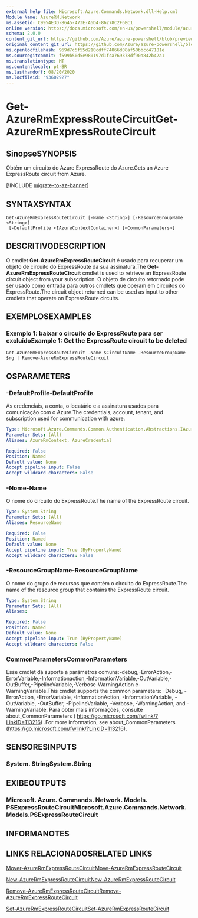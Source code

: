 ```yaml
---
external help file: Microsoft.Azure.Commands.Network.dll-Help.xml
Module Name: AzureRM.Network
ms.assetid: C9954E3D-8645-473E-A6D4-86278C2F6BC1
online version: https://docs.microsoft.com/en-us/powershell/module/azurerm.network/get-azurermexpressroutecircuit
schema: 2.0.0
content_git_url: https://github.com/Azure/azure-powershell/blob/preview/src/ResourceManager/Network/Commands.Network/help/Get-AzureRmExpressRouteCircuit.md
original_content_git_url: https://github.com/Azure/azure-powershell/blob/preview/src/ResourceManager/Network/Commands.Network/help/Get-AzureRmExpressRouteCircuit.md
ms.openlocfilehash: 969d7c5f55d210cdff74066d08af50bbcc47181e
ms.sourcegitcommit: f599b50d5e980197d1fca769378df90a842b42a1
ms.translationtype: MT
ms.contentlocale: pt-BR
ms.lasthandoff: 08/20/2020
ms.locfileid: "93602927"
---
```

# <span data-ttu-id="44cdf-101">Get-AzureRmExpressRouteCircuit</span><span class="sxs-lookup"><span data-stu-id="44cdf-101">Get-AzureRmExpressRouteCircuit</span></span>

## <span data-ttu-id="44cdf-102">Sinopse</span><span class="sxs-lookup"><span data-stu-id="44cdf-102">SYNOPSIS</span></span>
<span data-ttu-id="44cdf-103">Obtém um circuito do Azure ExpressRoute do Azure.</span><span class="sxs-lookup"><span data-stu-id="44cdf-103">Gets an Azure ExpressRoute circuit from Azure.</span></span>

[!INCLUDE [migrate-to-az-banner](../../includes/migrate-to-az-banner.md)]

## <span data-ttu-id="44cdf-104">SYNTAX</span><span class="sxs-lookup"><span data-stu-id="44cdf-104">SYNTAX</span></span>

```
Get-AzureRmExpressRouteCircuit [-Name <String>] [-ResourceGroupName <String>]
 [-DefaultProfile <IAzureContextContainer>] [<CommonParameters>]
```

## <span data-ttu-id="44cdf-105">DESCRITIVO</span><span class="sxs-lookup"><span data-stu-id="44cdf-105">DESCRIPTION</span></span>
<span data-ttu-id="44cdf-106">O cmdlet **Get-AzureRmExpressRouteCircuit** é usado para recuperar um objeto de circuito do ExpressRoute da sua assinatura.</span><span class="sxs-lookup"><span data-stu-id="44cdf-106">The **Get-AzureRmExpressRouteCircuit** cmdlet is used to retrieve an ExpressRoute circuit object from your subscription.</span></span> <span data-ttu-id="44cdf-107">O objeto de circuito retornado pode ser usado como entrada para outros cmdlets que operam em circuitos do ExpressRoute.</span><span class="sxs-lookup"><span data-stu-id="44cdf-107">The circuit object returned can be used as input to other cmdlets that operate on ExpressRoute circuits.</span></span>

## <span data-ttu-id="44cdf-108">EXEMPLOS</span><span class="sxs-lookup"><span data-stu-id="44cdf-108">EXAMPLES</span></span>

### <span data-ttu-id="44cdf-109">Exemplo 1: baixar o circuito do ExpressRoute para ser excluído</span><span class="sxs-lookup"><span data-stu-id="44cdf-109">Example 1: Get the ExpressRoute circuit to be deleted</span></span>
```
Get-AzureRmExpressRouteCircuit -Name $CircuitName -ResourceGroupName $rg | Remove-AzureRmExpressRouteCircuit
```

## <span data-ttu-id="44cdf-110">OS</span><span class="sxs-lookup"><span data-stu-id="44cdf-110">PARAMETERS</span></span>

### <span data-ttu-id="44cdf-111">-DefaultProfile</span><span class="sxs-lookup"><span data-stu-id="44cdf-111">-DefaultProfile</span></span>
<span data-ttu-id="44cdf-112">As credenciais, a conta, o locatário e a assinatura usados para comunicação com o Azure.</span><span class="sxs-lookup"><span data-stu-id="44cdf-112">The credentials, account, tenant, and subscription used for communication with azure.</span></span>

```yaml
Type: Microsoft.Azure.Commands.Common.Authentication.Abstractions.IAzureContextContainer
Parameter Sets: (All)
Aliases: AzureRmContext, AzureCredential

Required: False
Position: Named
Default value: None
Accept pipeline input: False
Accept wildcard characters: False
```

### <span data-ttu-id="44cdf-113">-Nome</span><span class="sxs-lookup"><span data-stu-id="44cdf-113">-Name</span></span>
<span data-ttu-id="44cdf-114">O nome do circuito do ExpressRoute.</span><span class="sxs-lookup"><span data-stu-id="44cdf-114">The name of the ExpressRoute circuit.</span></span>

```yaml
Type: System.String
Parameter Sets: (All)
Aliases: ResourceName

Required: False
Position: Named
Default value: None
Accept pipeline input: True (ByPropertyName)
Accept wildcard characters: False
```

### <span data-ttu-id="44cdf-115">-ResourceGroupName</span><span class="sxs-lookup"><span data-stu-id="44cdf-115">-ResourceGroupName</span></span>
<span data-ttu-id="44cdf-116">O nome do grupo de recursos que contém o circuito do ExpressRoute.</span><span class="sxs-lookup"><span data-stu-id="44cdf-116">The name of the resource group that contains the ExpressRoute circuit.</span></span>

```yaml
Type: System.String
Parameter Sets: (All)
Aliases:

Required: False
Position: Named
Default value: None
Accept pipeline input: True (ByPropertyName)
Accept wildcard characters: False
```

### <span data-ttu-id="44cdf-117">CommonParameters</span><span class="sxs-lookup"><span data-stu-id="44cdf-117">CommonParameters</span></span>
<span data-ttu-id="44cdf-118">Esse cmdlet dá suporte a parâmetros comuns:-debug,-ErrorAction,-ErrorVariable,-Informationaction,-InformationVariable,-OutVariable,-OutBuffer,-PipelineVariable,-Verbose-WarningAction e-WarningVariable.</span><span class="sxs-lookup"><span data-stu-id="44cdf-118">This cmdlet supports the common parameters: -Debug, -ErrorAction, -ErrorVariable, -InformationAction, -InformationVariable, -OutVariable, -OutBuffer, -PipelineVariable, -Verbose, -WarningAction, and -WarningVariable.</span></span> <span data-ttu-id="44cdf-119">Para obter mais informações, consulte about_CommonParameters ( https://go.microsoft.com/fwlink/?LinkID=113216) .</span><span class="sxs-lookup"><span data-stu-id="44cdf-119">For more information, see about_CommonParameters (https://go.microsoft.com/fwlink/?LinkID=113216).</span></span>

## <span data-ttu-id="44cdf-120">SENSORES</span><span class="sxs-lookup"><span data-stu-id="44cdf-120">INPUTS</span></span>

### <span data-ttu-id="44cdf-121">System. String</span><span class="sxs-lookup"><span data-stu-id="44cdf-121">System.String</span></span>

## <span data-ttu-id="44cdf-122">EXIBE</span><span class="sxs-lookup"><span data-stu-id="44cdf-122">OUTPUTS</span></span>

### <span data-ttu-id="44cdf-123">Microsoft. Azure. Commands. Network. Models. PSExpressRouteCircuit</span><span class="sxs-lookup"><span data-stu-id="44cdf-123">Microsoft.Azure.Commands.Network.Models.PSExpressRouteCircuit</span></span>

## <span data-ttu-id="44cdf-124">INFORMA</span><span class="sxs-lookup"><span data-stu-id="44cdf-124">NOTES</span></span>

## <span data-ttu-id="44cdf-125">LINKS RELACIONADOS</span><span class="sxs-lookup"><span data-stu-id="44cdf-125">RELATED LINKS</span></span>

[<span data-ttu-id="44cdf-126">Mover-AzureRmExpressRouteCircuit</span><span class="sxs-lookup"><span data-stu-id="44cdf-126">Move-AzureRmExpressRouteCircuit</span></span>](Move-AzureRmExpressRouteCircuit.md)

[<span data-ttu-id="44cdf-127">New-AzureRmExpressRouteCircuit</span><span class="sxs-lookup"><span data-stu-id="44cdf-127">New-AzureRmExpressRouteCircuit</span></span>](New-AzureRmExpressRouteCircuit.md)

[<span data-ttu-id="44cdf-128">Remove-AzureRmExpressRouteCircuit</span><span class="sxs-lookup"><span data-stu-id="44cdf-128">Remove-AzureRmExpressRouteCircuit</span></span>](Remove-AzureRmExpressRouteCircuit.md)

[<span data-ttu-id="44cdf-129">Set-AzureRmExpressRouteCircuit</span><span class="sxs-lookup"><span data-stu-id="44cdf-129">Set-AzureRmExpressRouteCircuit</span></span>](Set-AzureRmExpressRouteCircuit.md)
